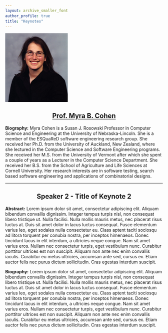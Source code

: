 ```yaml
---
layout: archive_smaller_font
author_profile: true
title: "Keynotes"
---
```


<link rel="stylesheet" href="../css/keynotes.css">

<img src="../images/myra.jpg" class="keynote_photo" width="200">

<center><h2><a href="http://cse.unl.edu/~myra/index.html">Prof. Myra B. Cohen</a></h2></center>

<b>Biography:</b> Myra Cohen is a Susan J. Rosowski Professor in Computer Science and Engineering at the University of Nebraska-Lincoln. She is a member of the ESQuaReD software engineering research group. She received her Ph.D. from the University of Auckland, New Zealand, where she lectured in the Computer Science and Software Engineering programs. She received her M.S. from the University of Vermont after which she spent a couple of years as a Lecturer in the Computer Science Department. She received her B.S. from the School of Agriculture and Life Sciences at Cornell University. Her research interests are in software testing, search based software engineering and applications of combinatorial designs. 

---

<!--img src="../images/blank_photo.jpg" class="keynote_photo"-->

<center><h2>Speaker 2 - Title of Keynote 2</h2></center>

<b>Abstract:</b> Lorem ipsum dolor sit amet, consectetur adipiscing elit. Aliquam bibendum convallis dignissim. Integer tempus turpis nisl, non consequat libero tristique ut. Nulla facilisi. Nulla mollis mauris metus, nec placerat risus luctus at. Duis sit amet dolor in lacus luctus consequat. Fusce elementum varius leo, eget sodales nulla consectetur eu. Class aptent taciti sociosqu ad litora torquent per conubia nostra, per inceptos himenaeos. Donec tincidunt lacus in elit interdum, a ultricies neque congue. Nam sit amet varius eros. Nullam nec consectetur turpis, eget vestibulum nunc. Curabitur porttitor ultrices est non suscipit. Aliquam non ante nec enim convallis iaculis. Curabitur eu metus ultricies, accumsan ante sed, cursus ex. Etiam auctor felis nec purus dictum sollicitudin. Cras egestas interdum suscipit. 

<b>Biography:</b> Lorem ipsum dolor sit amet, consectetur adipiscing elit. Aliquam bibendum convallis dignissim. Integer tempus turpis nisl, non consequat libero tristique ut. Nulla facilisi. Nulla mollis mauris metus, nec placerat risus luctus at. Duis sit amet dolor in lacus luctus consequat. Fusce elementum varius leo, eget sodales nulla consectetur eu. Class aptent taciti sociosqu ad litora torquent per conubia nostra, per inceptos himenaeos. Donec tincidunt lacus in elit interdum, a ultricies neque congue. Nam sit amet varius eros. Nullam nec consectetur turpis, eget vestibulum nunc. Curabitur porttitor ultrices est non suscipit. Aliquam non ante nec enim convallis iaculis. Curabitur eu metus ultricies, accumsan ante sed, cursus ex. Etiam auctor felis nec purus dictum sollicitudin. Cras egestas interdum suscipit. 

